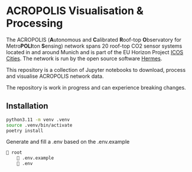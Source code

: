 # ACROPOLIS Visualisation & Processing

The ACROPOLIS (**A**utonomous and **C**alibrated **R**oof-top **O**bservatory for Metro**POLI**ton **S**ensing) network spans 20 roof-top CO2 sensor systems located in and around Munich and is part of the EU Horizon Project [ICOS Cities](https://www.icos-cp.eu/projects/icos-cities). The network is run by the open source software [Hermes](https://github.com/tum-esm/hermes). 

This repository is a collection of Jupyter notebooks to download, process and visualise ACROPOLIS network data.

The repository is work in progress and can experience breaking changes.

## Installation

```bash
python3.11 -m venv .venv
source .venv/bin/activate
poetry install
```

Generate and fill a .env based on the .env.example
```bash
📁 root
    📄 .env.example
    📄 .env
```

